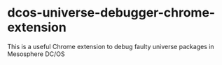 # dcos-universe-debugger-chrome-extension
This is a useful Chrome extension to debug faulty universe packages in Mesosphere DC/OS
